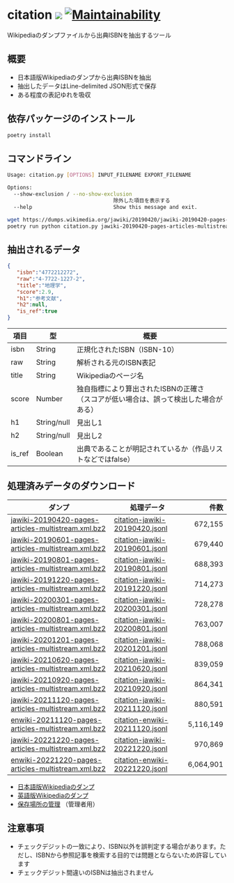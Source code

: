 citation [![](https://img.shields.io/badge/python-3.11+-blue.svg)](https://docs.python.org/3.11/) [![Maintainability](https://api.codeclimate.com/v1/badges/d2ff9760abb138cd70bc/maintainability)](https://codeclimate.com/github/CALIL/citation/maintainability)
=========================================================================================================================================================================================
Wikipediaのダンプファイルから出典ISBNを抽出するツール

概要
-----
- 日本語版Wikipediaのダンプから出典ISBNを抽出
- 抽出したデータはLine-delimited JSON形式で保存
- ある程度の表記ゆれを吸収

依存パッケージのインストール
----
```bash
poetry install
```

コマンドライン
----

```bash
Usage: citation.py [OPTIONS] INPUT_FILENAME EXPORT_FILENAME

Options:
  --show-exclusion / --no-show-exclusion
                                  除外した項目を表示する
  --help                          Show this message and exit.
```

```bash
wget https://dumps.wikimedia.org/jawiki/20190420/jawiki-20190420-pages-articles-multistream.xml.bz
poetry run python citation.py jawiki-20190420-pages-articles-multistream.xml.bz2 citation-jawiki-20190420.jsonl
```

抽出されるデータ
----

```json
{  
   "isbn":"4772212272",
   "raw":"4-7722-1227-2",
   "title":"地理学",
   "score":2.9,
   "h1":"参考文献",
   "h2":null,
   "is_ref":true
}
```

| 項目 | 型 | 概要 |
| ---- | ---- | ---- | 
| isbn | String | 正規化されたISBN（ISBN-10） |
| raw | String | 解析される元のISBN表記 |
| title | String | Wikipediaのページ名 |
| score | Number | 独自指標により算出されたISBNの正確さ<br>（スコアが低い場合は、誤って検出した場合がある） |
| h1 | String/null | 見出し1 |
| h2 | String/null | 見出し2 |
| is_ref | Boolean | 出典であることが明記されているか（作品リストなどではfalse） |

処理済みデータのダウンロード
----

| ダンプ | 処理データ |        件数 |
| ---- | ---- |----------:|
| [jawiki-20190420-pages-articles-multistream.xml.bz2](https://dumps.wikimedia.org/jawiki/20190420/jawiki-20190420-pages-articles-multistream.xml.bz2) | [citation-jawiki-20190420.jsonl](https://storage.googleapis.com/isbn-citation/citation-jawiki-20190420.jsonl) |   672,155 |
| [jawiki-20190601-pages-articles-multistream.xml.bz2](https://dumps.wikimedia.org/jawiki/20190601/jawiki-20190601-pages-articles-multistream.xml.bz2) | [citation-jawiki-20190601.jsonl](https://storage.googleapis.com/isbn-citation/citation-jawiki-20190601.jsonl) |   679,440 |
| [jawiki-20190801-pages-articles-multistream.xml.bz2](https://dumps.wikimedia.org/jawiki/20190801/jawiki-20190801-pages-articles-multistream.xml.bz2) | [citation-jawiki-20190801.jsonl](https://storage.googleapis.com/isbn-citation/citation-jawiki-20190801.jsonl) |   688,393 |
| [jawiki-20191220-pages-articles-multistream.xml.bz2](https://dumps.wikimedia.org/jawiki/20191220/jawiki-20191220-pages-articles-multistream.xml.bz2) | [citation-jawiki-20191220.jsonl](https://storage.googleapis.com/isbn-citation/citation-jawiki-20191220.jsonl) |   714,273 |
| [jawiki-20200301-pages-articles-multistream.xml.bz2](https://dumps.wikimedia.org/jawiki/20200301/jawiki-20200301-pages-articles-multistream.xml.bz2) | [citation-jawiki-20200301.jsonl](https://storage.googleapis.com/isbn-citation/citation-jawiki-20200301.jsonl) |   728,278 |
| [jawiki-20200801-pages-articles-multistream.xml.bz2](https://dumps.wikimedia.org/jawiki/20200801/jawiki-20200801-pages-articles-multistream.xml.bz2) | [citation-jawiki-20200801.jsonl](https://storage.googleapis.com/isbn-citation/citation-jawiki-20200801.jsonl) |   763,007 |
| [jawiki-20201201-pages-articles-multistream.xml.bz2](https://dumps.wikimedia.org/jawiki/20201201/jawiki-20201201-pages-articles-multistream.xml.bz2) | [citation-jawiki-20201201.jsonl](https://storage.googleapis.com/isbn-citation/citation-jawiki-20201201.jsonl) |   788,068 |
| [jawiki-20210620-pages-articles-multistream.xml.bz2](https://dumps.wikimedia.org/jawiki/20201201/jawiki-20210620-pages-articles-multistream.xml.bz2) | [citation-jawiki-20210620.jsonl](https://storage.googleapis.com/isbn-citation/citation-jawiki-20210620.jsonl) |   839,059 |
| [jawiki-20210920-pages-articles-multistream.xml.bz2](https://dumps.wikimedia.org/jawiki/20210920/jawiki-20210920-pages-articles-multistream.xml.bz2) | [citation-jawiki-20210920.jsonl](https://storage.googleapis.com/isbn-citation/citation-jawiki-20210920.jsonl) |   864,341 |
| [jawiki-20211120-pages-articles-multistream.xml.bz2](https://dumps.wikimedia.org/jawiki/20211120/jawiki-20211120-pages-articles-multistream.xml.bz2) | [citation-jawiki-20211120.jsonl](https://storage.googleapis.com/isbn-citation/citation-jawiki-20211120.jsonl) |   880,591 |
| [enwiki-20211120-pages-articles-multistream.xml.bz2](https://dumps.wikimedia.org/enwiki/20211120/enwiki-20211120-pages-articles-multistream.xml.bz2) | [citation-enwiki-20211120.jsonl](https://storage.googleapis.com/isbn-citation/citation-enwiki-20211120.jsonl) | 5,116,149 |
| [jawiki-20221220-pages-articles-multistream.xml.bz2](https://dumps.wikimedia.org/jawiki/20221220/jawiki-20221220-pages-articles-multistream.xml.bz2) | [citation-jawiki-20221220.jsonl](https://storage.googleapis.com/isbn-citation/citation-jawiki-20221220.jsonl) |   970,869 |
| [enwiki-20221220-pages-articles-multistream.xml.bz2](https://dumps.wikimedia.org/enwiki/20221220/enwiki-20221220-pages-articles-multistream.xml.bz2)  | [citation-enwiki-20221220.jsonl](https://storage.googleapis.com/isbn-citation/citation-enwiki-20221220.jsonl) | 6,064,901 |

- [日本語版Wikipediaのダンプ](https://dumps.wikimedia.org/jawiki/)
- [英語版Wikipediaのダンプ](https://dumps.wikimedia.org/enwiki/)
- [保存場所の管理](https://console.cloud.google.com/storage/browser/isbn-citation) （管理者用）

注意事項
----
- チェックデジットの一致により、ISBN以外を誤判定する場合があります。ただし、ISBNから参照記事を検索する目的では問題とならないため許容しています
- チェックデジット間違いのISBNは抽出されません